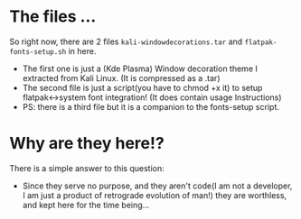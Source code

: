 # The files ...
So right now, there are 2 files `kali-windowdecorations.tar` and `flatpak-fonts-setup.sh` in here.
- The first one is just a (Kde Plasma) Window decoration theme I extracted from Kali Linux. (It is compressed as a .tar)
- The second file is just a script(you have to chmod +x it) to setup flatpak<->system font integration! (It does contain usage Instructions)
- PS: there is a third file but it is a companion to the fonts-setup script.

# Why are they here!?
There is a simple answer to this question:
- Since they serve no purpose, and they aren't code(I am not a developer, I am just a product of retrograde evolution of man!) they are worthless, and kept here for the time being...
